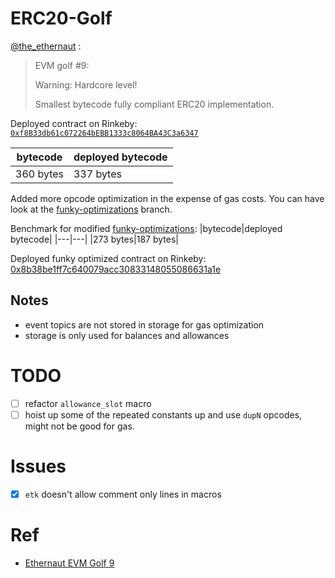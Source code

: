 # ERC20-Golf

[@the_ethernaut](https://twitter.com/the_ethernaut/status/1516131583593394176) :

> EVM golf #9:
> 
> Warning: Hardcore level!
> 
> Smallest bytecode fully compliant ERC20 implementation.

Deployed contract on Rinkeby: [`0xf8B33db61c072264bEBB1333c8064BA43C3a6347`](https://rinkeby.etherscan.io/address/0xf8b33db61c072264bebb1333c8064ba43c3a6347)

|bytecode|deployed bytecode|
|---|---|
|360 bytes| 337 bytes|

Added more opcode optimization in the expense of gas costs. You can have look at the [funky-optimizations](https://github.com/Saw-mon-and-Natalie/ERC20-Golf/tree/funky-optimizations) branch.

Benchmark for modified [funky-optimizations](https://github.com/Saw-mon-and-Natalie/ERC20-Golf/tree/funky-optimizations):
|bytecode|deployed bytecode|
|---|---|
|273 bytes|187 bytes|

Deployed funky optimized contract on Rinkeby: [0x8b38be1ff7c640079acc30833148055086631a1e](https://rinkeby.etherscan.io/address/0x8b38be1ff7c640079acc30833148055086631a1e)

## Notes
- event topics are not stored in storage for gas optimization
- storage is only used for balances and allowances

# TODO

- [ ] refactor `allowance_slot` macro
- [ ] hoist up some of the repeated constants up and use `dupN` opcodes, might not be good for gas.

# Issues

- [x] `etk` doesn't allow comment only lines in macros

# Ref

- [Ethernaut EVM Golf 9](https://twitter.com/the_ethernaut/status/1516131583593394176)